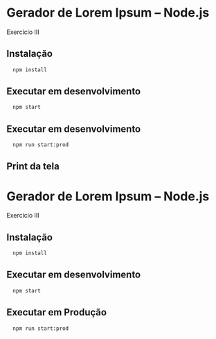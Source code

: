 
# Gerador de Lorem Ipsum – Node.js

Exercício III

## Instalação

```bash
  npm install
```
## Executar em desenvolvimento

```bash
  npm start
```
## Executar em desenvolvimento
```bash
  npm run start:prod
```

## Print da tela

# Gerador de Lorem Ipsum – Node.js

Exercício III

## Instalação

```bash
  npm install
```
## Executar em desenvolvimento

```bash
  npm start
```
## Executar em Produção
```bash
  npm run start:prod
```
